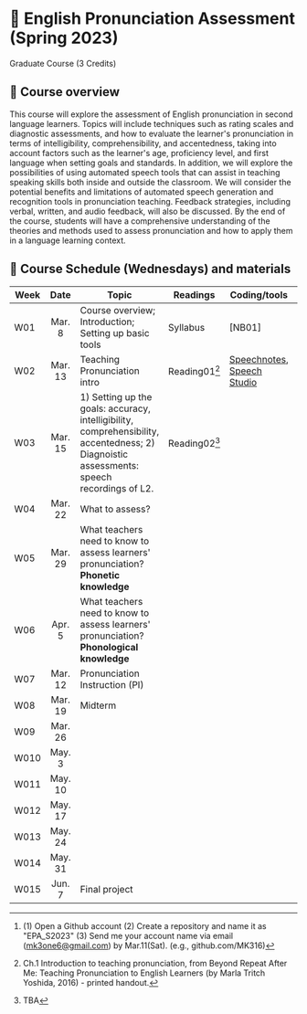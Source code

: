 # 📕 English Pronunciation Assessment (Spring 2023)
Graduate Course (3 Credits)

## 🔳 Course overview
This course will explore the assessment of English pronunciation in second language learners. Topics will include techniques such as rating scales and diagnostic assessments, and how to evaluate the learner's pronunciation in terms of intelligibility, comprehensibility, and accentedness, taking into account factors such as the learner's age, proficiency level, and first language when setting goals and standards. In addition, we will explore the possibilities of using automated speech tools that can assist in teaching speaking skills both inside and outside the classroom.  We will consider the potential benefits and limitations of automated speech generation and recognition tools in pronunciation teaching. Feedback strategies, including verbal, written, and audio feedback, will also be discussed. By the end of the course, students will have a comprehensive understanding of the theories and methods used to assess pronunciation and how to apply them in a language learning context.

## 🔳 Course Schedule (Wednesdays) and materials


|Week|Date|Topic|Readings|Coding/tools|Assignments|
|--|:--:|--|--|--|--|
|W01|Mar. 8|Course overview; Introduction; Setting up basic tools|Syllabus|[NB01]|Todo[^1]|
|W02|Mar. 13|Teaching Pronunciation intro |Reading01[^2]|[Speechnotes](https://speechnotes.co/), [Speech Studio](https://speech.microsoft.com/portal/pronunciationassessmenttool)||
|W03|Mar. 15|1) Setting up the goals: accuracy, intelligibility, comprehensibility, accentedness; 2) Diagnoistic assessments: speech recordings of L2. |Reading02[^3] ||
|W04|Mar. 22|What to assess? | ||
|W05|Mar. 29|What teachers need to know to assess learners' pronunciation? **Phonetic knowledge** | ||
|W06|Apr. 5|What teachers need to know to assess learners' pronunciation? **Phonological knowledge** | ||
|W07|Mar. 12|Pronunciation Instruction (PI) | ||
|W08|Mar. 19|Midterm | ||
|W09|Mar. 26| | ||
|W010|May. 3| | ||
|W011|May. 10| | ||
|W012|May. 17| | ||
|W013|May. 24| | ||
|W014|May. 31| | ||
|W015|Jun. 7|Final project | ||




[^1]: (1) Open a Github account (2) Create a repository and name it as "EPA_S2023" (3) Send me your account name via email (mk3one6@gmail.com) by Mar.11(Sat). (e.g., github.com/MK316)
[^2]: Ch.1 Introduction to teaching pronunciation, from Beyond Repeat After Me: Teaching Pronunciation to English Learners (by Marla Tritch Yoshida, 2016) - printed handout.
[^3]: TBA
[^4]: TBA
